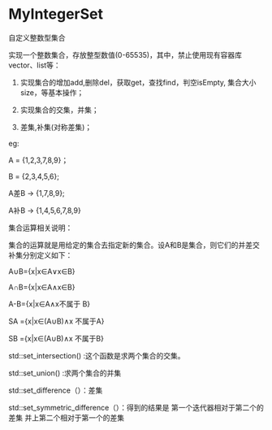# MyIntegerSet
自定义整数型集合

实现一个整数集合，存放整型数值(0-65535)，其中，禁止使用现有容器库vector、list等：

1. 实现集合的增加add,删除del，获取get，查找find，判空isEmpty, 集合大小size，等基本操作；

2. 实现集合的交集，并集；

3. 差集,补集(对称差集)；



eg:

A = {1,2,3,7,8,9}；

B = {2,3,4,5,6};



A差B -> {1,7,8,9};

A补B -> {1,4,5,6,7,8,9}



集合运算相关说明：

集合的运算就是用给定的集合去指定新的集合。设A和B是集合，则它们的并差交补集分别定义如下：

A∪B={x|x∈A∨x∈B}

A∩B={x|x∈A∧x∈B}

A-B={x|x∈A∧x不属于 B}

SA ={x|x∈(A∪B)∧x 不属于A}

SB ={x|x∈(A∪B)∧x 不属于B}



std::set_intersection() :这个函数是求两个集合的交集。 

std::set_union() :求两个集合的并集 

std::set_difference（）：差集 

std::set_symmetric_difference（）：得到的结果是 第一个迭代器相对于第二个的差集 并上第二个相对于第一个的差集
